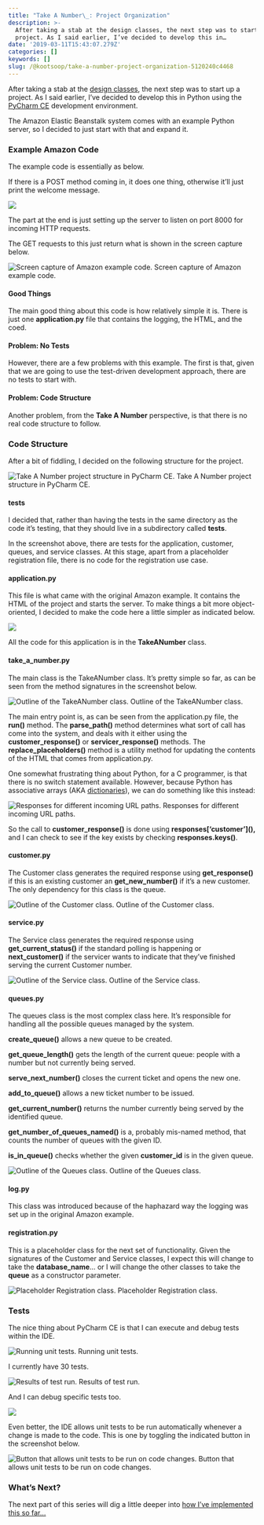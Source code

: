 ```yaml
---
title: "Take A Number\_: Project Organization"
description: >-
  After taking a stab at the design classes, the next step was to start up a
  project. As I said earlier, I’ve decided to develop this in…
date: '2019-03-11T15:43:07.279Z'
categories: []
keywords: []
slug: /@kootsoop/take-a-number-project-organization-5120240c4468
---
```


After taking a stab at the [design classes](https://medium.com/@kootsoop/take-a-number-analysis-to-design-b005ffef47ac), the next step was to start up a project. As I said earlier, I’ve decided to develop this in Python using the [PyCharm CE](https://www.jetbrains.com/pycharm/) development environment.

The Amazon Elastic Beanstalk system comes with an example Python server, so I decided to just start with that and expand it.

### Example Amazon Code

The example code is essentially as below.

If there is a POST method coming in, it does one thing, otherwise it’ll just print the welcome message.

![](https://cdn-images-1.medium.com/max/800/1*NmE1nANv7-jr7s0U9R1Lxg.png)

The part at the end is just setting up the server to listen on port 8000 for incoming HTTP requests.

The GET requests to this just return what is shown in the screen capture below.

![Screen capture of Amazon example code.](https://cdn-images-1.medium.com/max/800/1*oFn2ExVCFXjfXKkeYvt3cg.png)
Screen capture of Amazon example code.

#### Good Things

The main good thing about this code is how relatively simple it is. There is just one **application.py** file that contains the logging, the HTML, and the coed.

#### Problem: No Tests

However, there are a few problems with this example. The first is that, given that we are going to use the test-driven development approach, there are no tests to start with.

#### Problem: Code Structure

Another problem, from the **Take A Number** perspective, is that there is no real code structure to follow.

### Code Structure

After a bit of fiddling, I decided on the following structure for the project.

![Take A Number project structure in PyCharm CE.](https://cdn-images-1.medium.com/max/800/1*cPOvt7XAesD3HPjrkJeV6w.png)
Take A Number project structure in PyCharm CE.

#### tests

I decided that, rather than having the tests in the same directory as the code it’s testing, that they should live in a subdirectory called **tests**.

In the screenshot above, there are tests for the application, customer, queues, and service classes. At this stage, apart from a placeholder registration file, there is no code for the registration use case.

#### application.py

This file is what came with the original Amazon example. It contains the HTML of the project and starts the server. To make things a bit more object-oriented, I decided to make the code here a little simpler as indicated below.

![](https://cdn-images-1.medium.com/max/800/1*2PgfqSjQLY-pNkUaUkEGBg.png)

All the code for this application is in the **TakeANumber** class.

#### take\_a\_number.py

The main class is the TakeANumber class. It’s pretty simple so far, as can be seen from the method signatures in the screenshot below.

![Outline of the TakeANumber class.](https://cdn-images-1.medium.com/max/800/1*XH2JChQC9oU4PCZlJ2dD2g.png)
Outline of the TakeANumber class.

The main entry point is, as can be seen from the application.py file, the **run()** method. The **parse\_path()** method determines what sort of call has come into the system, and deals with it either using the **customer\_response()** or **servicer\_response()** methods. The **replace\_placeholders()** method is a utility method for updating the contents of the HTML that comes from application.py.

One somewhat frustrating thing about Python, for a C programmer, is that there is no switch statement available. However, because Python has associative arrays (AKA [dictionaries](https://docs.python.org/2/tutorial/datastructures.html#dictionaries)), we can do something like this instead:

![Responses for different incoming URL paths.](https://cdn-images-1.medium.com/max/800/1*KDde5mPTG5VsZiK2AWal1Q.png)
Responses for different incoming URL paths.

So the call to **customer\_response()** is done using **responses\[‘customer’\](),** and I can check to see if the key exists by checking **responses.keys()**.

#### customer.py

The Customer class generates the required response using **get\_response()** if this is an existing customer an **get\_new\_number()** if it’s a new customer. The only dependency for this class is the queue.

![Outline of the Customer class.](https://cdn-images-1.medium.com/max/800/1*4UarW_7oOpsY01rXl4yd2g.png)
Outline of the Customer class.

#### service.py

The Service class generates the required response using **get\_current\_status()** if the standard polling is happening or **next\_customer()** if the servicer wants to indicate that they’ve finished serving the current Customer number.

![Outline of the Service class.](https://cdn-images-1.medium.com/max/800/1*FDWMzPCTOhBtwUsQGsnjOQ.png)
Outline of the Service class.

#### queues.py

The queues class is the most complex class here. It’s responsible for handling all the possible queues managed by the system.

**create\_queue()** allows a new queue to be created.

**get\_queue\_length()** gets the length of the current queue: people with a number but not currently being served.

**serve\_next\_number()** closes the current ticket and opens the new one.

**add\_to\_queue()** allows a new ticket number to be issued.

**get\_current\_number()** returns the number currently being served by the identified queue.

**get\_number\_of\_queues\_named()** is a, probably mis-named method, that counts the number of queues with the given ID.

**is\_in\_queue()** checks whether the given **customer\_id** is in the given queue.

![Outline of the Queues class.](https://cdn-images-1.medium.com/max/800/1*CowyPGlhCdUhUOhXBX4Hog.png)
Outline of the Queues class.

#### log.py

This class was introduced because of the haphazard way the logging was set up in the original Amazon example.

#### registration.py

This is a placeholder class for the next set of functionality. Given the signatures of the Customer and Service classes, I expect this will change to take the **database\_name**… or I will change the other classes to take the **queue** as a constructor parameter.

![Placeholder Registration class.](https://cdn-images-1.medium.com/max/800/1*28Xdp6_h9NGuWpyR4FT6mQ.png)
Placeholder Registration class.

### Tests

The nice thing about PyCharm CE is that I can execute and debug tests within the IDE.

![Running unit tests.](https://cdn-images-1.medium.com/max/800/1*GZk6VSg72q3timK3hiJLSA.png)
Running unit tests.

I currently have 30 tests.

![Results of test run.](https://cdn-images-1.medium.com/max/800/1*GImIEzCo8ucUl1RCMMqtOA.png)
Results of test run.

And I can debug specific tests too.

![](https://cdn-images-1.medium.com/max/800/1*-DDfcIEfEsN132DwVtLD5g.png)

Even better, the IDE allows unit tests to be run automatically whenever a change is made to the code. This is one by toggling the indicated button in the screenshot below.

![Button that allows unit tests to be run on code changes.](https://cdn-images-1.medium.com/max/800/1*a9NwUkUKfKdMS8gBt8IPNA.png)
Button that allows unit tests to be run on code changes.

### What’s Next?

The next part of this series will dig a little deeper into [how I’ve implemented this so far…](https://medium.com/@kootsoop/take-a-number-first-cut-8222ad39b729)